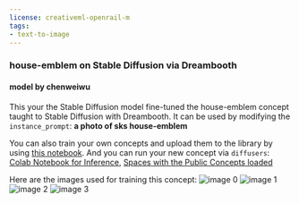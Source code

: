 ```yaml
---
license: creativeml-openrail-m
tags:
- text-to-image
---
```

### house-emblem on Stable Diffusion via Dreambooth
#### model by chenweiwu
This your the Stable Diffusion model fine-tuned the house-emblem concept taught to Stable Diffusion with Dreambooth.
It can be used by modifying the `instance_prompt`: **a photo of sks house-emblem**

You can also train your own concepts and upload them to the library by using [this notebook](https://colab.research.google.com/github/huggingface/notebooks/blob/main/diffusers/sd_dreambooth_training.ipynb).
And you can run your new concept via `diffusers`: [Colab Notebook for Inference](https://colab.research.google.com/github/huggingface/notebooks/blob/main/diffusers/sd_dreambooth_inference.ipynb), [Spaces with the Public Concepts loaded](https://huggingface.co/spaces/sd-dreambooth-library/stable-diffusion-dreambooth-concepts)

Here are the images used for training this concept:
![image 0](https://huggingface.co/sd-dreambooth-library/house-emblem/resolve/main/concept_images/1.jpeg)
![image 1](https://huggingface.co/sd-dreambooth-library/house-emblem/resolve/main/concept_images/0.jpeg)
![image 2](https://huggingface.co/sd-dreambooth-library/house-emblem/resolve/main/concept_images/3.jpeg)
![image 3](https://huggingface.co/sd-dreambooth-library/house-emblem/resolve/main/concept_images/2.jpeg)

